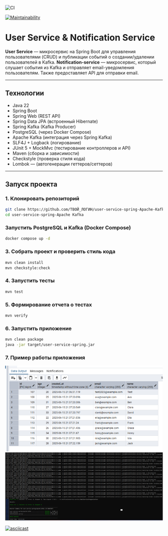 ![CI](https://github.com/irinakomarchenko/user-service-spring/actions/workflows/ci.yml/badge.svg)

[![Maintainability](https://qlty.sh/badges/1d96f9b0-00d7-47ce-bd3a-f03a36f33f8c/maintainability.svg)](https://qlty.sh/gh/irinakomarchenko/projects/user-service-spring-Apache-Kafka)

# User Service & Notification Service

**User Service** — микросервис на Spring Boot для управления пользователями (CRUD) и публикации событий о создании/удалении пользователей в Kafka.
**Notification-service** —  микросервис, который слушает события из Kafka и отправляет email-уведомления пользователям. Также предоставляет API для отправки email.


---

## Технологии

- Java 22
- Spring Boot
- Spring Web (REST API)
- Spring Data JPA (встроенный Hibernate)
- Spring Kafka (Kafka Producer)
- PostgreSQL (через Docker Compose)
- Apache Kafka (интеграция через Spring Kafka)
- SLF4J + Logback (логирование)
- JUnit 5 + MockMvc (тестирование контроллеров и API)
- Maven (сборка и зависимости)
- Checkstyle (проверка стиля кода)
- Lombok — (автогенерации геттеров/сеттеров)
---

## Запуск проекта

### 1. Клонировать репозиторий

```sh
git clone https://github.com/ТВОЙ_ЛОГИН/user-service-spring-Apache-Kafka.git
cd user-service-spring-Apache Kafka
```
###  Запустить PostgreSQL и Kafka (Docker Compose)
```sh
docker compose up -d
```
### 3. Собрать проект и проверить стиль кода

```sh
mvn clean install
mvn checkstyle:check
```
### 4. Запустить тесты

```sh
mvn test
```
### 5. Формирование отчета о тестах

```sh
mvn verify
```

### 6. Запустить приложение


```sh
mvn clean package
java -jar target/user-service-spring.jar
```

### 7. Пример работы приложения
![img_1.png](readme-resources/img_1.png)
![img_2.png](readme-resources/img_2.png)

[![asciicast](https://asciinema.org/a/724582.svg)](https://asciinema.org/a/724582)

